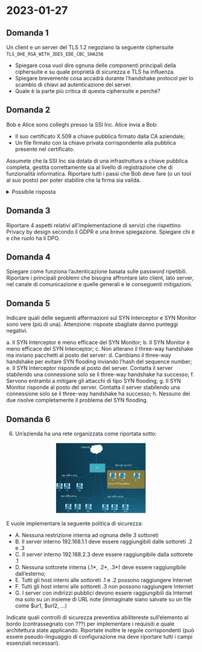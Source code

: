 # 2023-01-27

## Domanda 1

Un client e un server del TLS 1.2 negoziano la seguente ciphersuite `TLS_DHE_RSA_WITH_3DES_EDE_CBC_SHA256`

- Spiegare cosa vuol dire ognuna delle componenti principali della ciphersuite e su quale proprietà di sicurezza e TLS ha influenza. 
- Spiegare brevemente cosa accadrà durante l’handshake protocol per lo scambio di chiavi ad autenticazione del server.
- Quale è la parte più critica di questa ciphersuite e perché?

## Domanda 2

Bob e Alice sono colleghi presso la SSI Inc. Alice invia a Bob:

- Il suo certificato X.509 a chiave pubblica firmato dalla CA aziendale;
- Un file firmato con la chiave privata corrispondente alla pubblica presente nel certificato.

Assumete che la SSI Inc sia dotata di una infrastruttura a chiave pubblica completa, gestita correttamente sia al livello di registrazione che di funzionalità informatica. Riportare tutti i passi che Bob deve fare (o un tool al suo posto) per poter stabilire che la firma sia valida.

<details><summary>Possibile risposta</summary>

> Risposta di uno studente non validata

1. Bob riceve il certificato X.509 di Alice e la firma digitale.
2. Bob verifica il certificato di Alice:
   - Controlla che il certificato sia valido e che non sia revocato.
   - Verifica che la firma sul certificato di Alice provenga da una CA affidabile.
3. Bob verifica la firma digitale:
   - Decifra la firma usando la chiave pubblica di Alice.
   - Confronta l'hash calcolato con l'hash estratto dalla firma per verificare l'integrità del file.

Se il certificato è valido e la firma corrisponde, Bob può essere sicuro che il file non è stato alterato e che proviene da Alice.
</details>

## Domanda 3

Riportare 4 aspetti relativi all’implementazione di servizi che rispettino Privacy by design secondo il GDPR e una breve spiegazione. Spiegare chi è e che ruolo ha il DPO.

## Domanda 4

Spiegare come funziona l’autenticazione basata sulle password ripetibili. Riportare i principali problemi che bisogna affrontare lato client, lato server, nel canale di comunicazione e quelle generali e le conseguenti mitigazioni.

## Domanda 5

Indicare quali delle seguenti affermazioni sul SYN Interceptor e SYN Monitor sono vere (più di una). Attenzione: risposte sbagliate danno punteggi negativi.

a. Il SYN Interceptor è meno efficace del SYN Monitor;
b. Il SYN Monitor è meno efficace del SYN Interceptor;
c. Non alterano il three-way handshake ma inviano pacchetti al posto del server:
d. Cambiano il three-way handshake per evitare SYN flooding inviando l’hash del sequence number;
e. Il SYN Interceptor risponde al posto del server. Contatta il server stabilendo una connessione solo se il three-way handshake ha successo;
f. Servono entrambi a mitigare gli attacchi di tipo SYN flooding;
g. Il SYN Monitor risponde al posto del server. Contatta il server stabilendo una connessione solo se il three-way handshake ha successo;
h. Nessuno dei due risolve completamente il problema del SYN flooding.

## Domanda 6

6. Un’azienda ha una rete organizzata come riportata sotto:

<div style="text-align:center"><img src="./images/2023-01-27_firewall.png" /></div>
 
E vuole implementare la seguente politica di sicurezza:

- A. Nessuna restrizione interna ad ognuna delle 3 sottoreti
- B. Il server interno 192.168.1.1 deve essere raggiungibili dalle sottoreti .2 e .3
- C. Il server interno 192.168.2.3 deve essere raggiungibile dalla sottorete .1
- D. Nessuna sottorete interna (.1*, .2*, .3*) deve essere raggiungibile dall’esterno;
- E. Tutti gli host interni alle sottoreti .1 e .2 possono raggiungere Internet
- F. Tutti gli host interni alle sottoreti .3 non possono raggiungere Internet
- G. I server con indirizzi pubblici devono essere raggiungibili da Internet ma solo su un insieme di URL note (immaginate siano salvate su un file come $ur1, $url2, …)

Indicate quali controlli di sicurezza preventiva abilitereste sull’elemento al bordo (contrassegnato con ???) per implementare i requisiti e quale architettura state applicando. Riportate inoltre le regole corrispondenti (può essere pseudo-linguaggio di configurazione ma deve riportare tutti i campi essenziali necessari).
